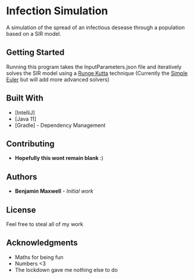 # Infection Simulation

A simulation of the spread of an infectious desease through a population based on a SIR model.

## Getting Started

Running this program takes the InputParameters.json file and iteratively solves the SIR model using 
a [Runge Kutta](https://en.wikipedia.org/wiki/Runge%E2%80%93Kutta_methods) technique (Currently the [Simple Euler](https://en.wikipedia.org/wiki/Euler_method) but will add more advanced solvers)

## Built With

* [IntelliJ]
* [Java 11]
* [Gradle] - Dependency Management

## Contributing

* **Hopefully this wont remain blank**  :)

## Authors

* **Benjamin Maxwell** - *Initial work*

## License

Feel free to steal all of my work

## Acknowledgments

* Maths for being fun
* Numbers <3
* The lockdown gave me nothing else to do

